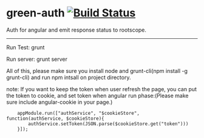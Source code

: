 green-auth [![Build Status](https://travis-ci.org/greengerong/green-auth.png)](https://travis-ci.org/greengerong/green-auth)
===========================
Auth for angular and emit response status to rootscope. 

***
Run Test: grunt

Run server: grunt server

All of this, please make sure you install node and grunt-cli(npm install -g 
grunt-cli) and run npm intsall on project directory.

note: If you want to keep the token when user refresh the page, you can put the token to cookie, and set token when angular run phase:(Please make sure include angular-cookie in your page.)

        appModule.run(["authService", "$cookieStore", function(authService, $cookieStore){
            authService.setToken(JSON.parse($cookieStore.get("token")))
        }]);
        
